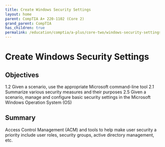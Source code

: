 ```yaml
---
title: Create Windows Security Settings
layout: home
parent: CompTIA A+ 220-1102 (Core 2)
grand_parent: CompTIA
has_children: true
permalink: /education/comptia/a-plus/core-two/windows-security-settings/
---
```


# Create Windows Security Settings

## Objectives

1.2 Given a scenario, use the appropriate Microsoft command-line tool
2.1 Summarize various security measures and their purposes
2.5 Given a scenario, manage and configure basic security settings in the Microsoft Windows Operation System (OS)

## Summary

Access Control Management (ACM) and tools to help make user security a priority include user roles, security groups, active directory management, etc.
